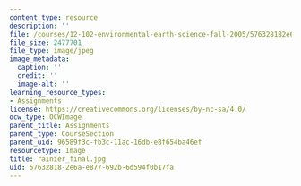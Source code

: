 ```yaml
---
content_type: resource
description: ''
file: /courses/12-102-environmental-earth-science-fall-2005/576328182e6ae877692b6d594f0b17fa_rainier_final.jpg
file_size: 2477701
file_type: image/jpeg
image_metadata:
  caption: ''
  credit: ''
  image-alt: ''
learning_resource_types:
- Assignments
license: https://creativecommons.org/licenses/by-nc-sa/4.0/
ocw_type: OCWImage
parent_title: Assignments
parent_type: CourseSection
parent_uid: 96589f3c-fb3c-11ac-16db-e8f654ba46ef
resourcetype: Image
title: rainier_final.jpg
uid: 57632818-2e6a-e877-692b-6d594f0b17fa
---
```


